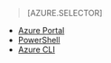 > [AZURE.SELECTOR]
- [Azure Portal](virtual-networks-static-private-ip-classic-pportal.md)
- [PowerShell](virtual-networks-static-private-ip-classic-ps.md)
- [Azure CLI](virtual-networks-static-private-ip-classic-cli.md)

<!---HONumber=AcomDC_0204_2016-->